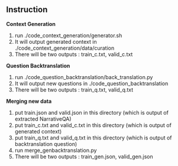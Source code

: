 Instruction
-----------------------
**Context Generation**
1. run ./code_context_generation/generator.sh
2. It will output generated context in ./code_context_generation/data/curation
3. There will be two outputs : train_c.txt, valid_c.txt

**Question Backtranslation**
1. run ./code_question_backtranslation/back_translation.py
2. It will output new questions in ./code_question_backtranslation
3. There will be two outputs : train_q.txt, valid_q.txt

**Merging new data**
1. put train.json and valid.json in this directory (which is output of extracted NarrativeQA)
2. put train_c.txt and valid_c.txt in this directory (which is output of generated context)
3. put train_q.txt and valid_q.txt in this directory (which is output of backtranslation question)
4. run merge_genbacktranslation.py
5. There will be two outputs : train_gen.json, valid_gen.json


